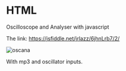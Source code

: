 # HTML
Oscilloscope and Analyser with javascript

The link:
https://jsfiddle.net/jrlazz/6jhnLrb7/2/

![oscana](https://github.com/user-attachments/assets/0cc4cf9d-1c8c-4640-87ca-3f02a0900a6f)

With mp3 and oscillator inputs.
